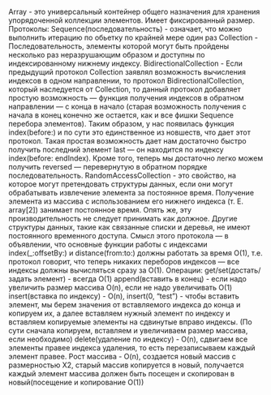 Array - это универсальный контейнер общего назначения для хранения упорядоченной коллекции элементов. Имеет фиксированный размер. 
Протоколы:
Sequence(последовательность) - означает, что можно выполнить итерацию по обьетку по крайней мере один раз
Collection - Последовательность, элементы которой могут быть пройдены несколько раз неразрушающим образом и доступны по индексированному нижнему индексу.
BidirectionalCollection - Если предыдущий протокол Collection заявлял возможность вычисления индексов в одном направлении, то протокол BidirectionalCollection, который наследуется от Collection, то данный протокол добавляет простую возможность — функция получения индексов в обратном направлении — с конца в начало (старая возможность получения с начала в конец конечно же остается, как и все фишки Sequence перебора элементов). Таким образом, у нас появилась функция index(before:) и по сути это единственное из новшеств, что дает этот протокол. Такая простая возможность дает нам достаточно быстро получить последний элемент last — он находится по индексу index(before: endIndex). Кроме того, теперь мы достаточно легко можем получить reversed — перевернутую в обратном порядке последовательность.
RandomAccessCollection - это свойство, на которое могут претендовать структуры данных, если они могут обрабатывать извлечение элемента за постоянное время. Получение элемента из массива с использованием его нижнего индекса (т. Е. array[2]) занимает постоянное время. Опять же, эту производительность не следует принимать как должное. Другие структуры данных, такие как связанные списки и деревья, не имеют постоянного временного доступа.
Смысл этого протокола — в объявлении, что основные функции работы с индексами index(_:offsetBy:) и distance(from:to:) должны работать за время O(1), т.е. протокол говорит, что теперь никаких переборов индексов — все индексы должны вычисляться сразу за O(1).
Операции: 
get/set(достать/задать элемент) - всегда O(1)
append(вставить в конец) - если надо увеличить размер массива O(n), если не надо увеличивать O(1)
insert(вставка по индексу) - O(n), insert(0, “test”) - чтобы вставить элемент, мы берем значения от вставляемого индекса до конца и копируем их, а далее вставляем нужный элемент по индексу и вставляем копируемые элементы на сдвинутые вправо индексы. (По сути сначала копируем, вставляем и увеличиваем размер массива, если необходимо)
delete(удаление по индексу) - O(n), сдвигаем все элементы правее индекса удаления, то есть перезаписываем каждый элемент правее.
Рост массива  - O(n), создается новый массив с размерностью X2, старый массив копируется в новый, получается каждый элемент массива должен быть посещен и скопирован в новый(посещение и копирование O(1))
